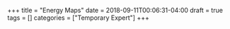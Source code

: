 +++
title = "Energy Maps"
date = 2018-09-11T00:06:31-04:00
draft = true
tags = []
categories = ["Temporary Expert"]
+++

